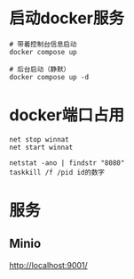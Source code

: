 
# 启动docker服务

```shell
# 带着控制台信息启动
docker compose up 

# 后台启动（静默）
docker compose up -d
```

# docker端口占用

```shell
net stop winnat
net start winnat

netstat -ano | findstr "8080"
taskkill /f /pid id的数字
```

# 服务

## Minio
[http://localhost:9001/](http://localhost:9001/)